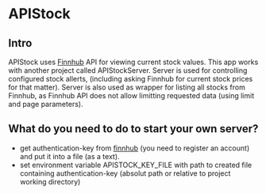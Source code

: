 # APIStock

## Intro

APIStock uses [Finnhub](https://finnhub.io/) API for viewing current stock values.
This app works with another project called APIStockServer. Server is used for controlling configured stock allerts, (including asking Finnhub for current stock prices for that matter). Server is also used as wrapper for listing all stocks from Finnhub, as Finnhub API does not allow limitting requested data (using limit and page parameters).  

## What do you need to do to start your own server?

- get authentication-key from [finnhub](https://finnhub.io/dashboard) (you need to register an account) and put it into a file (as a text).
- set environment variable APISTOCK_KEY_FILE with path to created file containing authentication-key (absolut path or relative to project working directory)

